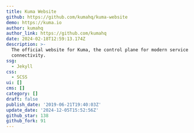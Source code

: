 ```yaml
---
title: Kuma Website
github: https://github.com/kumahq/kuma-website
demo: https://kuma.io
author: kumahq
author_link: https://github.com/kumahq
date: 2024-02-18T12:59:13.174Z
description: >-
  The official website for Kuma, the control plane for modern service
  connectivity.
ssg:
  - Jekyll
css:
  - SCSS
ui: []
cms: []
category: []
draft: false
publish_date: '2019-06-21T19:40:03Z'
update_date: '2024-12-05T15:52:56Z'
github_star: 138
github_fork: 91
---
```


